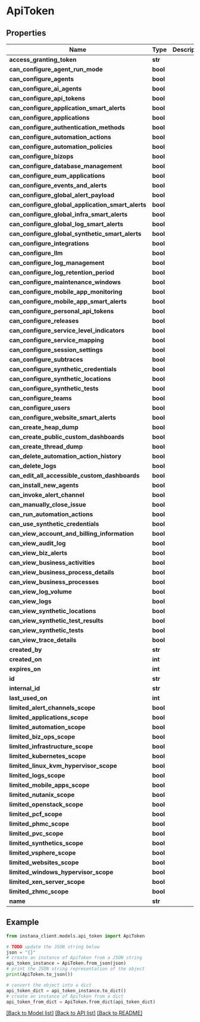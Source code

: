 # ApiToken


## Properties

Name | Type | Description | Notes
------------ | ------------- | ------------- | -------------
**access_granting_token** | **str** |  | 
**can_configure_agent_run_mode** | **bool** |  | [optional] 
**can_configure_agents** | **bool** |  | [optional] 
**can_configure_ai_agents** | **bool** |  | [optional] 
**can_configure_api_tokens** | **bool** |  | [optional] 
**can_configure_application_smart_alerts** | **bool** |  | [optional] 
**can_configure_applications** | **bool** |  | [optional] 
**can_configure_authentication_methods** | **bool** |  | [optional] 
**can_configure_automation_actions** | **bool** |  | [optional] 
**can_configure_automation_policies** | **bool** |  | [optional] 
**can_configure_bizops** | **bool** |  | [optional] 
**can_configure_database_management** | **bool** |  | [optional] 
**can_configure_eum_applications** | **bool** |  | [optional] 
**can_configure_events_and_alerts** | **bool** |  | [optional] 
**can_configure_global_alert_payload** | **bool** |  | [optional] 
**can_configure_global_application_smart_alerts** | **bool** |  | [optional] 
**can_configure_global_infra_smart_alerts** | **bool** |  | [optional] 
**can_configure_global_log_smart_alerts** | **bool** |  | [optional] 
**can_configure_global_synthetic_smart_alerts** | **bool** |  | [optional] 
**can_configure_integrations** | **bool** |  | [optional] 
**can_configure_llm** | **bool** |  | [optional] 
**can_configure_log_management** | **bool** |  | [optional] 
**can_configure_log_retention_period** | **bool** |  | [optional] 
**can_configure_maintenance_windows** | **bool** |  | [optional] 
**can_configure_mobile_app_monitoring** | **bool** |  | [optional] 
**can_configure_mobile_app_smart_alerts** | **bool** |  | [optional] 
**can_configure_personal_api_tokens** | **bool** |  | [optional] 
**can_configure_releases** | **bool** |  | [optional] 
**can_configure_service_level_indicators** | **bool** |  | [optional] 
**can_configure_service_mapping** | **bool** |  | [optional] 
**can_configure_session_settings** | **bool** |  | [optional] 
**can_configure_subtraces** | **bool** |  | [optional] 
**can_configure_synthetic_credentials** | **bool** |  | [optional] 
**can_configure_synthetic_locations** | **bool** |  | [optional] 
**can_configure_synthetic_tests** | **bool** |  | [optional] 
**can_configure_teams** | **bool** |  | [optional] 
**can_configure_users** | **bool** |  | [optional] 
**can_configure_website_smart_alerts** | **bool** |  | [optional] 
**can_create_heap_dump** | **bool** |  | [optional] 
**can_create_public_custom_dashboards** | **bool** |  | [optional] 
**can_create_thread_dump** | **bool** |  | [optional] 
**can_delete_automation_action_history** | **bool** |  | [optional] 
**can_delete_logs** | **bool** |  | [optional] 
**can_edit_all_accessible_custom_dashboards** | **bool** |  | [optional] 
**can_install_new_agents** | **bool** |  | [optional] 
**can_invoke_alert_channel** | **bool** |  | [optional] 
**can_manually_close_issue** | **bool** |  | [optional] 
**can_run_automation_actions** | **bool** |  | [optional] 
**can_use_synthetic_credentials** | **bool** |  | [optional] 
**can_view_account_and_billing_information** | **bool** |  | [optional] 
**can_view_audit_log** | **bool** |  | [optional] 
**can_view_biz_alerts** | **bool** |  | [optional] 
**can_view_business_activities** | **bool** |  | [optional] 
**can_view_business_process_details** | **bool** |  | [optional] 
**can_view_business_processes** | **bool** |  | [optional] 
**can_view_log_volume** | **bool** |  | [optional] 
**can_view_logs** | **bool** |  | [optional] 
**can_view_synthetic_locations** | **bool** |  | [optional] 
**can_view_synthetic_test_results** | **bool** |  | [optional] 
**can_view_synthetic_tests** | **bool** |  | [optional] 
**can_view_trace_details** | **bool** |  | [optional] 
**created_by** | **str** |  | [optional] 
**created_on** | **int** |  | [optional] 
**expires_on** | **int** |  | [optional] 
**id** | **str** |  | [optional] 
**internal_id** | **str** |  | 
**last_used_on** | **int** |  | [optional] 
**limited_alert_channels_scope** | **bool** |  | [optional] 
**limited_applications_scope** | **bool** |  | [optional] 
**limited_automation_scope** | **bool** |  | [optional] 
**limited_biz_ops_scope** | **bool** |  | [optional] 
**limited_infrastructure_scope** | **bool** |  | [optional] 
**limited_kubernetes_scope** | **bool** |  | [optional] 
**limited_linux_kvm_hypervisor_scope** | **bool** |  | [optional] 
**limited_logs_scope** | **bool** |  | [optional] 
**limited_mobile_apps_scope** | **bool** |  | [optional] 
**limited_nutanix_scope** | **bool** |  | [optional] 
**limited_openstack_scope** | **bool** |  | [optional] 
**limited_pcf_scope** | **bool** |  | [optional] 
**limited_phmc_scope** | **bool** |  | [optional] 
**limited_pvc_scope** | **bool** |  | [optional] 
**limited_synthetics_scope** | **bool** |  | [optional] 
**limited_vsphere_scope** | **bool** |  | [optional] 
**limited_websites_scope** | **bool** |  | [optional] 
**limited_windows_hypervisor_scope** | **bool** |  | [optional] 
**limited_xen_server_scope** | **bool** |  | [optional] 
**limited_zhmc_scope** | **bool** |  | [optional] 
**name** | **str** |  | 

## Example

```python
from instana_client.models.api_token import ApiToken

# TODO update the JSON string below
json = "{}"
# create an instance of ApiToken from a JSON string
api_token_instance = ApiToken.from_json(json)
# print the JSON string representation of the object
print(ApiToken.to_json())

# convert the object into a dict
api_token_dict = api_token_instance.to_dict()
# create an instance of ApiToken from a dict
api_token_from_dict = ApiToken.from_dict(api_token_dict)
```
[[Back to Model list]](../README.md#documentation-for-models) [[Back to API list]](../README.md#documentation-for-api-endpoints) [[Back to README]](../README.md)


